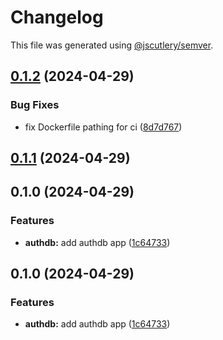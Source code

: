# Changelog

This file was generated using [@jscutlery/semver](https://github.com/jscutlery/semver).

## [0.1.2](https://github.com/jdwillmsen/jdw/compare/authdb-0.1.1...authdb-0.1.2) (2024-04-29)

### Bug Fixes

- fix Dockerfile pathing for ci ([8d7d767](https://github.com/jdwillmsen/jdw/commit/8d7d7673e70d7062feee29616082da590ccfc176))

## [0.1.1](https://github.com/jdwillmsen/jdw/compare/authdb-0.1.0...authdb-0.1.1) (2024-04-29)

## 0.1.0 (2024-04-29)

### Features

- **authdb:** add authdb app ([1c64733](https://github.com/jdwillmsen/jdw/commit/1c6473313ff764f1044ae66533cfe5935a053494))

## 0.1.0 (2024-04-29)

### Features

- **authdb:** add authdb app ([1c64733](https://github.com/jdwillmsen/jdw/commit/1c6473313ff764f1044ae66533cfe5935a053494))
